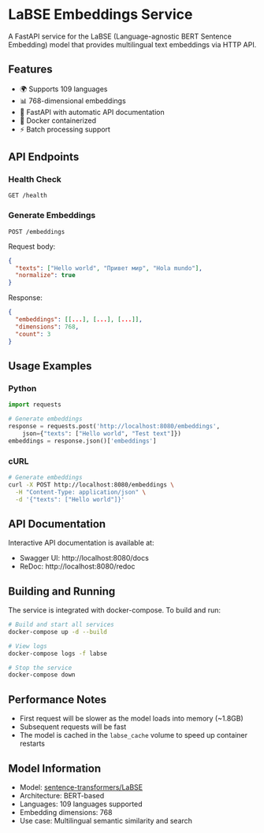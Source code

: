 # LaBSE Embeddings Service

A FastAPI service for the LaBSE (Language-agnostic BERT Sentence Embedding) model that provides multilingual text embeddings via HTTP API.

## Features

- 🌍 Supports 109 languages
- 📊 768-dimensional embeddings
- 🚀 FastAPI with automatic API documentation
- 🐳 Docker containerized
- ⚡ Batch processing support

## API Endpoints

### Health Check
```
GET /health
```

### Generate Embeddings
```
POST /embeddings
```

Request body:
```json
{
  "texts": ["Hello world", "Привет мир", "Hola mundo"],
  "normalize": true
}
```

Response:
```json
{
  "embeddings": [[...], [...], [...]],
  "dimensions": 768,
  "count": 3
}
```

## Usage Examples

### Python
```python
import requests

# Generate embeddings
response = requests.post('http://localhost:8080/embeddings', 
    json={"texts": ["Hello world", "Test text"]})
embeddings = response.json()['embeddings']
```

### cURL
```bash
# Generate embeddings
curl -X POST http://localhost:8080/embeddings \
  -H "Content-Type: application/json" \
  -d '{"texts": ["Hello world"]}'
```

## API Documentation

Interactive API documentation is available at:
- Swagger UI: http://localhost:8080/docs
- ReDoc: http://localhost:8080/redoc

## Building and Running

The service is integrated with docker-compose. To build and run:

```bash
# Build and start all services
docker-compose up -d --build

# View logs
docker-compose logs -f labse

# Stop the service
docker-compose down
```

## Performance Notes

- First request will be slower as the model loads into memory (~1.8GB)
- Subsequent requests will be fast
- The model is cached in the `labse_cache` volume to speed up container restarts

## Model Information

- Model: [sentence-transformers/LaBSE](https://huggingface.co/sentence-transformers/LaBSE)
- Architecture: BERT-based
- Languages: 109 languages supported
- Embedding dimensions: 768
- Use case: Multilingual semantic similarity and search
